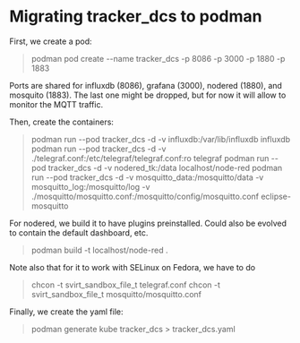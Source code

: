Migrating tracker_dcs to podman
===

First, we create a pod:

> podman pod create --name tracker_dcs -p 8086 -p 3000 -p 1880 -p 1883

Ports are shared for influxdb (8086), grafana (3000), nodered (1880), and mosquito (1883). The last one might be dropped, but for now it will allow to monitor the MQTT traffic.

Then, create the containers:

> podman run --pod tracker_dcs -d -v influxdb:/var/lib/influxdb influxdb
> podman run --pod tracker_dcs -d -v ./telegraf.conf:/etc/telegraf/telegraf.conf:ro telegraf
> podman run --pod tracker_dcs -d -v nodered_tk:/data localhost/node-red
> podman run --pod tracker_dcs -d -v mosquitto_data:/mosquitto/data -v mosquitto_log:/mosquitto/log -v ./mosquitto/mosquitto.conf:/mosquitto/config/mosquitto.conf eclipse-mosquitto

 
For nodered, we build it to have plugins preinstalled. Could also be evolved to contain the default dashboard, etc.
> podman build -t localhost/node-red . 

Note also that for it to work with SELinux on Fedora, we have to do
> chcon -t svirt_sandbox_file_t telegraf.conf
> chcon -t svirt_sandbox_file_t mosquitto/mosquitto.conf 

Finally, we create the yaml file:
>podman generate kube tracker_dcs > tracker_dcs.yaml
>
